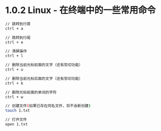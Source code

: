 # 1.0.2 Linux - 在终端中的一些常用命令


```bash
// 跳转到行首
ctrl + a

// 跳转到行尾
ctrl + e

// 清屏操作
ctrl + l

// 删除当前光标前面的文字（还有剪切功能）
ctrl + u

// 删除当前光标后面的文字（还有剪切功能）
ctrl + k

// 删除光标前面的单词的字符
ctrl + w

// 创建文件(如果已存在同名文件，将不会新创建)
touch 1.txt

// 打开文件
open 1.txt

```

